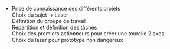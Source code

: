 - Prise de connaissance des différents projets <br/>
Choix du sujet -> Laser <br/>
Définition du groupe de travail <br/>
Répartition et définition des tâches <br/>
Choix des premiers actionneurs pour créer une tourelle 2 axes <br/>
Choix du laser pour prototype non dangereux <br/>
